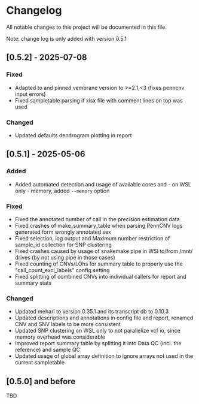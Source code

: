 # Changelog

All notable changes to this project will be documented in this file.

Note: change log is only added with version 0.5.1

## [0.5.2] - 2025-07-08

### Fixed

- Adapted to and pinned vembrane version to >=2.1,<3 (fixes penncnv input errors)
- Fixed sampletable parsing if xlsx file with comment lines on top was used

### Changed

- Updated defaults dendrogram plotting in report

## [0.5.1] - 2025-05-06

### Added

- Added automated detection and usage of available cores and - on WSL only - memory, added `--memory` option

### Fixed

- Fixed the annotated number of call in the precision estimation data
- Fixed crashes of make_summary_table when parsing PennCNV logs generated form wrongly annotated sex
- Fixed selection, log output and Maximum number restriction of sample_id collection for SNP clustering
- Fixed crashes caused by usage of snakemake pipe in WSl to/from /mnt/ drives (by not using pipe in those cases)
- Fixed counting of CNVs/LOhs for summary table to properly use the "call_count_excl_labels" config setting
- Fixed splitting of combined CNVs into individual callers for report and summary stats

### Changed

- Updated mehari to version 0.35.1 and its transcript db to 0.10.3
- Updated descriptions and annotations in config file and report, renamed CNV and SNV labels to be more consistent
- Updated SNP clustering on WSL only to not parallelize vcf io, since memory overhead was considerable
- Improved report summary table by splitting it into Data QC (incl. the reference) and sample QC
- Updated usage of global array definition to ignore arrays not used in the current sampletable

## [0.5.0] and before

TBD